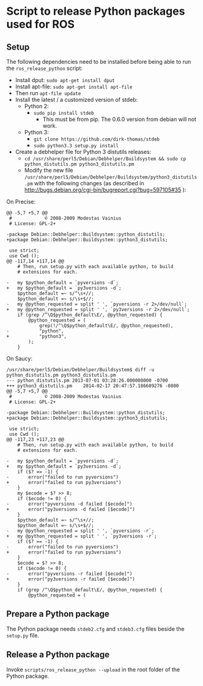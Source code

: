 Script to release Python packages used for ROS
==============================================

Setup
-----

The following dependencies need to be installed before being able to run the `ros_release_python` script:

 * Install dput: `sudo apt-get install dput`
 * Install apt-file: `sudo apt-get install apt-file`
  * Then run `apt-file update`
 * Install the latest / a customized version of stdeb:
   * Python 2:
     * `sudo pip install stdeb`
       * This must be from pip. The 0.6.0 version from debian will not work.
   * Python 3:
     * `git clone https://github.com/dirk-thomas/stdeb`
     * `sudo python3.3 setup.py install`
 * Create a debhelper file for Python 3 distutils releases:
   * `cd /usr/share/perl5/Debian/Debhelper/Buildsystem && sudo cp python_distutils.pm python3_distutils.pm`
   * Modify the new file `/usr/share/perl5/Debian/Debhelper/Buildsystem/python3_distutils.pm` with the following changes (as described in http://bugs.debian.org/cgi-bin/bugreport.cgi?bug=597105#35 ): 

On Precise:
```
@@ -5,7 +5,7 @@
 #            © 2008-2009 Modestas Vainius
 # License: GPL-2+
 
-package Debian::Debhelper::Buildsystem::python_distutils;
+package Debian::Debhelper::Buildsystem::python3_distutils;
 
 use strict;
 use Cwd ();
@@ -117,14 +117,14 @@
 	# Then, run setup.py with each available python, to build
 	# extensions for each.
 
-	my $python_default = `pyversions -d`;
+	my $python_default = `py3versions -d`;
 	$python_default =~ s/^\s+//;
 	$python_default =~ s/\s+$//;
-	my @python_requested = split ' ', `pyversions -r 2>/dev/null`;
+	my @python_requested = split ' ', `py3versions -r 2>/dev/null`;
 	if (grep /^\Q$python_default\E/, @python_requested) {
 		@python_requested = (
 			grep(!/^\Q$python_default\E/, @python_requested),
-			"python",
+			"python3",
 		);
 	}
```

On Saucy:
```
/usr/share/perl5/Debian/Debhelper/Buildsystem$ diff -u python_distutils.pm python3_distutils.pm
--- python_distutils.pm	2013-07-01 03:28:26.000000000 -0700
+++ python3_distutils.pm	2014-02-17 20:47:57.186609276 -0800
@@ -5,7 +5,7 @@
 #            © 2008-2009 Modestas Vainius
 # License: GPL-2+
 
-package Debian::Debhelper::Buildsystem::python_distutils;
+package Debian::Debhelper::Buildsystem::python3_distutils;
 
 use strict;
 use Cwd ();
@@ -117,23 +117,23 @@
 	# Then, run setup.py with each available python, to build
 	# extensions for each.
 
-	my $python_default = `pyversions -d`;
+	my $python_default = `py3versions -d`;
 	if ($? == -1) {
-		error("failed to run pyversions")
+		error("failed to run py3versions")
 	}
 	my $ecode = $? >> 8;
 	if ($ecode != 0) {
-		error("pyversions -d failed [$ecode]")
+		error("py3versions -d failed [$ecode]")
 	}
 	$python_default =~ s/^\s+//;
 	$python_default =~ s/\s+$//;
-	my @python_requested = split ' ', `pyversions -r`;
+	my @python_requested = split ' ', `py3versions -r`;
 	if ($? == -1) {
-		error("failed to run pyversions")
+		error("failed to run py3versions")
 	}
 	$ecode = $? >> 8;
 	if ($ecode != 0) {
-		error("pyversions -r failed [$ecode]")
+		error("py3versions -r failed [$ecode]")
 	}
 	if (grep /^\Q$python_default\E/, @python_requested) {
 		@python_requested = (

```

Prepare a Python package
------------------------

The Python package needs `stdeb2.cfg` and `stdeb3.cfg` files beside the `setup.py` file.

Release a Python package
------------------------

Invoke `scripts/ros_release_python --upload` in the root folder of the Python package.
